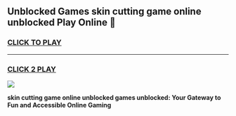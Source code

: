 
## Unblocked Games skin cutting game online unblocked Play Online 👋
<h3>
<a href="https://news.freeplayer.one?title=skin_cutting_game_online_unblocked&ref=17F">CLICK TO PLAY</a></h3>
<hr>

<h3>
<a href="https://news.freeplayer.one?title=skin_cutting_game_online_unblocked&ref=17F">CLICK 2 PLAY</a>
  
</h3>

<a href="https://news.freeplayer.one?title=skin_cutting_game_online_unblocked&ref=17F/"><img src="https://clearcache.store/games.png"></a>


**skin cutting game online unblocked games unblocked: Your Gateway to Fun and Accessible Online Gaming**
